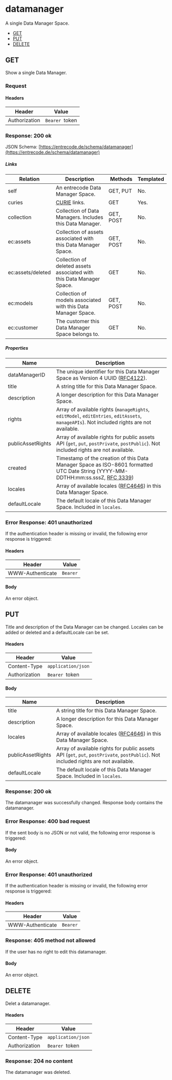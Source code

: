 # datamanager
A single Data Manager Space.

* [GET](#get)
* [PUT](#put)
* [DELETE](#delete)

## GET
Show a single Data Manager.

### Request

#### Headers
|Header|Value|
|------|-----|
|Authorization|`Bearer `token|

### Response: 200 ok

JSON Schema: [https://entrecode.de/schema/datamanager](https://entrecode.de/schema/datamanager)

##### Links
| Relation     | Description     | Methods     | Templated     |
|--------------|-----------------|-------------|---------------|
|self          |An entrecode Data Manager Space.|GET, PUT  |No.            |
|curies        |[CURIE](http://www.w3.org/TR/curie/) links. | GET | Yes.|
|collection    |Collection of Data Managers. Includes this Data Manager. |GET, POST|No.|
|ec:assets     |Collection of assets associated with this Data Manager Space. |GET, POST|No.|
|ec:assets/deleted|Collection of deleted assets associated with this Data Manager Space. |GET|No.|
|ec:models     |Collection of models associated with this Data Manager Space. |GET, POST|No.|
|ec:customer   |The customer this Data Manager Space belongs to.| GET | No. |

##### Properties
| Name         | Description     |
|--------------|-----------------|
|dataManagerID |The unique identifier for this Data Manager Space as Version 4  UUID ([RFC4122](http://tools.ietf.org/html/rfc4122)).|
|title         |A string title for this Data Manager Space.|
|description   |A longer description for this Data Manager Space.|
|rights        |Array of available rights (`manageRights`, `editModel`, `editEntries`, `editAssets`, `manageAPIs`). Not included rights are not available.
|publicAssetRights|Array of available rights for public assets API (`get`, `put`, `postPrivate`, `postPublic`). Not included rights are not available.
|created       |Timestamp of the creation of this Data Manager Space as ISO-8601 formatted UTC Date String (YYYY-MM-DDTHH:mm:ss.sssZ, [RFC 3339](http://tools.ietf.org/html/rfc3339))|
|locales       |Array of available locales ([RFC4646](https://tools.ietf.org/html/rfc4646)) in this Data Manager Space.|
|defaultLocale |The default locale of this Data Manager Space. Included in `locales`.|

### Error Response: 401 unauthorized
If the authentication header is missing or invalid, the following error response is triggered:

#### Headers
|Header|Value|
|------|-----|
|WWW-Authenticate|`Bearer`|

#### Body
An error object.


## PUT
Title and description of the Data Manager can be changed. Locales can be added or deleted and a defaultLocale can be set.

#### Headers
|Header|Value|
|------|-----|
|Content-Type|`application/json`|
|Authorization|`Bearer `token|

#### Body
| Name         | Description     |
|--------------|-----------------|
|title         |A string title for this Data Manager Space.|
|description   |A longer description for this Data Manager Space.|
|locales       |Array of available locales ([RFC4646](https://tools.ietf.org/html/rfc4646)) in this Data Manager Space.|
|publicAssetRights|Array of available rights for public assets API (`get`, `put`, `postPrivate`, `postPublic`). Not included rights are not available.
|defaultLocale |The default locale of this Data Manager Space. Included in `locales`.|

### Response: 200 ok
The datamanager was successfully changed. Response body contains the datamanager.

### Error Response: 400 bad request

If the sent body is no JSON or not valid, the following error response is triggered:

#### Body
An error object.

### Error Response: 401 unauthorized

If the authentication header is missing or invalid, the following error response is triggered:

#### Headers
|Header|Value|
|------|-----|
|WWW-Authenticate|`Bearer`|

### Response: 405 method not allowed
If the user has no right to edit this datamanager.

#### Body
An error object.

## DELETE
Delet a datamanager.

#### Headers
|Header|Value|
|------|-----|
|Content-Type|`application/json`|
|Authorization|`Bearer `token|

### Response: 204 no content
The datamanager was deleted.